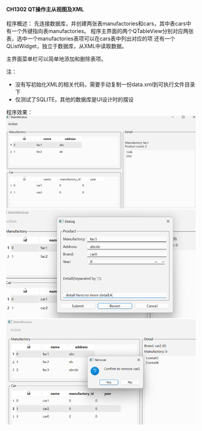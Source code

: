 #### CH1302 QT操作主从视图及XML

程序概述：
先连接数据库，并创建两张表manufactories和cars，其中表cars中有一个外键指向表manufactories。
程序主界面的两个QTableView分别对应两张表，选中一个manufactories表项可以在cars表中列出对应的项
还有一个QListWidget，独立于数据库，从XML中读取数据。

主界面菜单栏可以简单地添加和删除表项。

注：
* 没有写初始化XML的相关代码，需要手动复制一份data.xml到可执行文件目录下
* 仅测试了SQLITE，其他的数据库是UI设计时的摆设

程序效果：
![](./demo1.png)
![](./demo2.png)
![](./demo3.png)